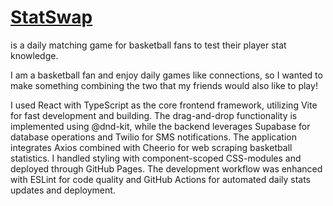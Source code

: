 # [StatSwap](https://elirapport1.github.io/StatSwap/)
is a daily matching game for basketball fans to test their player stat knowledge. 

I am a basketball fan and enjoy daily games like connections, so I wanted to make something combining the two that my friends would also like to play!

I used React with TypeScript as the core frontend framework, utilizing Vite for fast development and building. The drag-and-drop functionality is implemented using @dnd-kit, while the backend leverages Supabase for database operations and Twilio for SMS notifications. The application integrates Axios combined with Cheerio for web scraping basketball statistics. I handled styling with component-scoped CSS-modules and deployed through GitHub Pages. The development workflow was enhanced with ESLint for code quality and GitHub Actions for automated daily stats updates and deployment.
